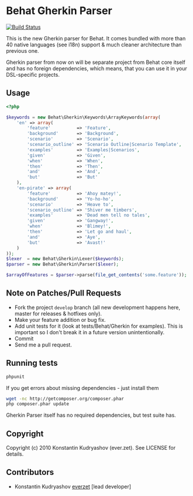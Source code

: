 Behat Gherkin Parser
====================

[![Build Status](https://secure.travis-ci.org/Behat/Gherkin.png)](http://travis-ci.org/Behat/Gherkin)

This is the new Gherkin parser for Behat. It comes bundled with more than 40 native languages (see i18n) support & much cleaner architecture than previous one.

Gherkin parser from now on will be separate project from Behat core itself and has no foreign dependencies, which means, that you can use it in your DSL-specific projects.

Usage
-----

``` php
<?php

$keywords = new Behat\Gherkin\Keywords\ArrayKeywords(array(
    'en' => array(
        'feature'          => 'Feature',
        'background'       => 'Background',
        'scenario'         => 'Scenario',
        'scenario_outline' => 'Scenario Outline|Scenario Template',
        'examples'         => 'Examples|Scenarios',
        'given'            => 'Given',
        'when'             => 'When',
        'then'             => 'Then',
        'and'              => 'And',
        'but'              => 'But'
    ),
    'en-pirate' => array(
        'feature'          => 'Ahoy matey!',
        'background'       => 'Yo-ho-ho',
        'scenario'         => 'Heave to',
        'scenario_outline' => 'Shiver me timbers',
        'examples'         => 'Dead men tell no tales',
        'given'            => 'Gangway!',
        'when'             => 'Blimey!',
        'then'             => 'Let go and haul',
        'and'              => 'Aye',
        'but'              => 'Avast!'
    )
));
$lexer  = new Behat\Gherkin\Lexer($keywords);
$parser = new Behat\Gherkin\Parser($lexer);

$arrayOfFeatures = $parser->parse(file_get_contents('some.feature'));
```


Note on Patches/Pull Requests
-----------------------------

* Fork the project `develop` branch (all new development happens here, master for releases & hotfixes only).
* Make your feature addition or bug fix.
* Add unit tests for it (look at tests/Behat/Gherkin for examples).
  This is important so I don't break it in a future version unintentionally.
* Commit
* Send me a pull request.

Running tests
-------------

``` bash
phpunit
```

If you get errors about missing dependencies - just install them

``` bash
wget -nc http://getcomposer.org/composer.phar
php composer.phar update
```

Gherkin Parser itself has no required dependencies, but test suite has.

Copyright
---------

Copyright (c) 2010 Konstantin Kudryashov (ever.zet). See LICENSE for details.

Contributors
------------

* Konstantin Kudryashov [everzet](http://github.com/everzet) [lead developer]
